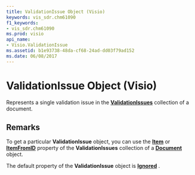 ```yaml
---
title: ValidationIssue Object (Visio)
keywords: vis_sdr.chm61090
f1_keywords:
- vis_sdr.chm61090
ms.prod: visio
api_name:
- Visio.ValidationIssue
ms.assetid: b1e93738-48da-cf68-24ad-dd03f79ad152
ms.date: 06/08/2017
---
```



# ValidationIssue Object (Visio)

Represents a single validation issue in the **[ValidationIssues](validationissues-object-visio.md)** collection of a document.


## Remarks

To get a particular **ValidationIssue** object, you can use the **[Item](validationissues-item-property-visio.md)** or **[ItemFromID](validationissues-itemfromid-property-visio.md)** property of the **ValidationIssues** collection of a **[Document](document-object-visio.md)** object.

The default property of the **ValidationIssue** object is **[Ignored](validationissue-ignored-property-visio.md)** .


